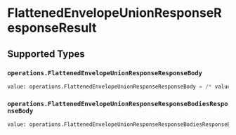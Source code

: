 # FlattenedEnvelopeUnionResponseResponseResult


## Supported Types

### `operations.FlattenedEnvelopeUnionResponseResponseBody`

```python
value: operations.FlattenedEnvelopeUnionResponseResponseBody = /* values here */
```

### `operations.FlattenedEnvelopeUnionResponseResponseBodiesResponseBody`

```python
value: operations.FlattenedEnvelopeUnionResponseResponseBodiesResponseBody = /* values here */
```

